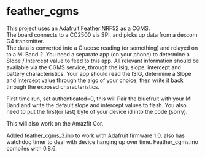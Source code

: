 # feather_cgms
This project uses an Adafruit Feather NRF52 as a CGMS.  
The board connects to a CC2500 via SPI, and picks up data from a dexcom G4 transmitter.  
The data is converted into a Glucose reading (or something) and relayed on to a MI Band 2.  You need a separate app (on your phone) to determine a Slope / Intercept value to feed to this app.
All relevant information should be available via the CGMS service, through the isig, slope, intercept and battery characteristics.
Your app should read the ISIG, determine a Slope and Intercept value through the algo of your choice, then write it back through the exposed characteristics.

First time run, set authenticated=0, this will Pair the bluefruit with your MI Band and write the default slope and intercept values to flash.  You also need to put the first(or last) byte of your device id into the code (sorry).

This will also work on the Amazfit Cor.

Added feather_cgms_3.ino to work with Adafruit firmware 1.0, also has watchdog timer to deal with device hanging up over time.  Feather_cgms.ino compiles with 0.8.6.
